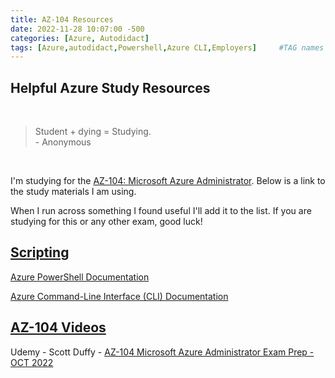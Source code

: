 ```yaml
---
title: AZ-104 Resources
date: 2022-11-28 10:07:00 -500
categories: [Azure, Autodidact]
tags: [Azure,autodidact,Powershell,Azure CLI,Employers]     #TAG names should always be lowercase
---
```


## Helpful Azure Study Resources

<br>

>Student + dying = Studying.<br>- Anonymous

<br>

I'm studying for the [AZ-104: Microsoft Azure Administrator](learn.microsoft.com/en-us/certifications/exams/az-104). Below is a link to the study materials I am using.

When I run across something I found useful I'll add it to the list. If you are studying for this or any other exam, good luck!

## <u>Scripting</u>

[Azure PowerShell Documentation](https://learn.microsoft.com/en-us/powershell/azure/?view=azps-9.2.0&viewFallbackFrom=azps-3.3.0)

[Azure Command-Line Interface (CLI) Documentation](https://learn.microsoft.com/en-us/cli/azure/?view=azure-cli-latest)

## <u>AZ-104 Videos</u>

Udemy - Scott Duffy - [AZ-104 Microsoft Azure Administrator Exam Prep - OCT 2022](https://www.udemy.com/course/70533-azure/)